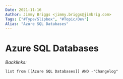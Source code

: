 ```yaml
---
Date: 2021-11-16
Author: Jimmy Briggs <jimmy.briggs@jimbrig.com>
Tags: ["#Type/Slipbox", "#Topic/Dev"]
Alias: "Azure SQL Databases"
---
```


# Azure SQL Databases

*Backlinks:*

```dataview
list from [[Azure SQL Databases]] AND -"Changelog"
```